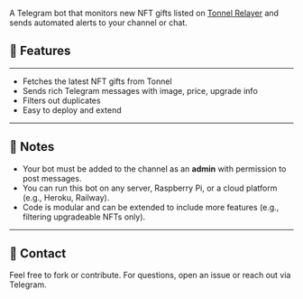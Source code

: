 A Telegram bot that monitors new NFT gifts listed on [Tonnel Relayer](https://market.tonnel.network/) and sends automated alerts to your channel or chat.

## 🚀 Features

---



- Fetches the latest NFT gifts from Tonnel
- Sends rich Telegram messages with image, price, upgrade info
- Filters out duplicates
- Easy to deploy and extend


---

## 🧠 Notes

- Your bot must be added to the channel as an **admin** with permission to post messages.
- You can run this bot on any server, Raspberry Pi, or a cloud platform (e.g., Heroku, Railway).
- Code is modular and can be extended to include more features (e.g., filtering upgradeable NFTs only).

---

## 📩 Contact

Feel free to fork or contribute. For questions, open an issue or reach out via Telegram.
